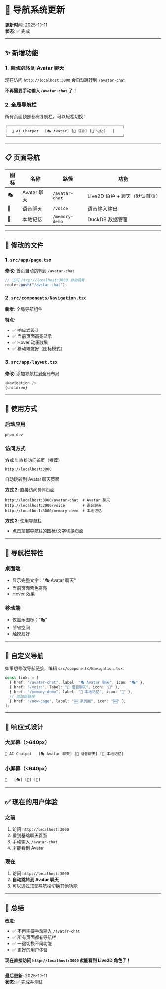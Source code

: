 # 🧭 导航系统更新

**更新时间**: 2025-10-11  
**状态**: ✅ 完成

---

## ✨ 新增功能

### 1. 自动跳转到 Avatar 聊天

现在访问 `http://localhost:3000` 会自动跳转到 `/avatar-chat`

**不再需要手动输入 `/avatar-chat` 了！**

### 2. 全局导航栏

所有页面顶部都有导航栏，可以轻松切换：

```
┌────────────────────────────────────────────────────┐
│  🤖 AI Chatpot   [🎭 Avatar] [🎤 语音] [🧠 记忆]   │
└────────────────────────────────────────────────────┘
```

---

## 📋 页面导航

| 图标 | 名称 | 路径 | 功能 |
|------|------|------|------|
| 🎭 | Avatar 聊天 | `/avatar-chat` | Live2D 角色 + 聊天（默认首页） |
| 🎤 | 语音聊天 | `/voice` | 语音输入输出 |
| 🧠 | 本地记忆 | `/memory-demo` | DuckDB 数据管理 |

---

## 🔄 修改的文件

### 1. `src/app/page.tsx`
**修改**: 首页自动跳转到 `/avatar-chat`

```typescript
// 访问 http://localhost:3000 自动跳转
router.push("/avatar-chat");
```

### 2. `src/components/Navigation.tsx`
**新增**: 全局导航组件

**特点**:
- ✅ 响应式设计
- ✅ 当前页面高亮显示
- ✅ Hover 动画效果
- ✅ 移动端友好（图标模式）

### 3. `src/app/layout.tsx`
**修改**: 添加导航栏到全局布局

```typescript
<Navigation />
{children}
```

---

## 🎯 使用方式

### 启动应用

```bash
pnpm dev
```

### 访问方式

**方式 1**: 直接访问首页（推荐）
```
http://localhost:3000
```
自动跳转到 Avatar 聊天页面

**方式 2**: 直接访问具体页面
```
http://localhost:3000/avatar-chat  # Avatar 聊天
http://localhost:3000/voice        # 语音聊天
http://localhost:3000/memory-demo  # 本地记忆
```

**方式 3**: 使用导航栏
- 点击顶部导航栏的图标/文字切换页面

---

## 🎨 导航栏特性

### 桌面端
- 显示完整文字："🎭 Avatar 聊天"
- 当前页面紫色高亮
- Hover 效果

### 移动端
- 仅显示图标："🎭"
- 节省空间
- 触摸友好

---

## 🔧 自定义导航

如果想修改导航链接，编辑 `src/components/Navigation.tsx`:

```typescript
const links = [
  { href: "/avatar-chat", label: "🎭 Avatar 聊天", icon: "🎭" },
  { href: "/voice", label: "🎤 语音聊天", icon: "🎤" },
  { href: "/memory-demo", label: "🧠 本地记忆", icon: "🧠" },
  // 添加新链接
  { href: "/new-page", label: "🆕 新页面", icon: "🆕" },
];
```

---

## 📱 响应式设计

### 大屏幕（>640px）
```
🤖 AI Chatpot   [🎭 Avatar 聊天] [🎤 语音聊天] [🧠 本地记忆]
```

### 小屏幕（<640px）
```
🤖   [🎭] [🎤] [🧠]
```

---

## ✅ 现在的用户体验

### 之前
1. 访问 `http://localhost:3000`
2. 看到基础聊天页面
3. 手动输入 `/avatar-chat`
4. 才能看到 Avatar

### 现在
1. 访问 `http://localhost:3000`
2. **自动跳转到 Avatar 聊天**
3. 可以通过顶部导航栏切换其他功能

---

## 🎉 总结

**改进**:
- ✅ 不再需要手动输入 `/avatar-chat`
- ✅ 所有页面都有导航栏
- ✅ 一键切换不同功能
- ✅ 更好的用户体验

**现在直接访问 `http://localhost:3000` 就能看到 Live2D 角色了！**

---

**最后更新**: 2025-10-11  
**状态**: ✅ 完成并测试

